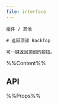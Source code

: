 ```yaml
---
file: interface
---
```


`````
组件 / 其他

# 返回顶部 BackTop

可一键返回顶部的按钮。
`````

%%Content%%

## API

%%Props%%
